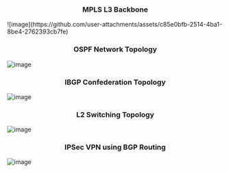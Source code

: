  <h3 align="center">MPLS L3 Backbone </h3>
![image](https://github.com/user-attachments/assets/c85e0bfb-2514-4ba1-8be4-2762393cb7fe)

 
 <h3 align="center">OSPF Network Topology </h3>
 
![image](https://github.com/Dhananetwork/Networking_Projects/assets/159283500/eaad7b01-c9ef-413d-b84c-72401e2ac4d0)

 <h3 align="center"> IBGP Confederation Topology </h3>
 
 ![image](https://github.com/Dhananetwork/Networking_Projects/assets/159283500/840c354c-2a96-4576-8e84-088f1318968f)


<h3 align="center"> L2 Switching Topology </h3>

 ![image](https://github.com/Dhananetwork/Networking_Projects/assets/159283500/1ba0de57-f048-451f-9f8a-d67693459f03)

  <h3 align="center">IPSec VPN using BGP Routing </h3>
 
  ![image](https://github.com/Dhananetwork/Networking_Projects/assets/159283500/e9af6298-9976-40f9-a238-a8da23f83011)


 









